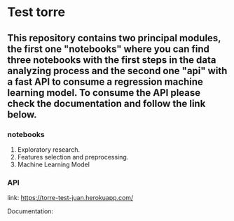 # Test torre

## This repository contains two principal modules, the first one "notebooks" where you can find three notebooks with the first steps in the data analyzing process and the second one "api" with a fast API to consume a regression machine learning model. To consume the API please check the documentation and follow the link below.

### notebooks
1. Exploratory research.
2. Features selection and preprocessing.
3. Machine Learning Model

### API

link: https://torre-test-juan.herokuapp.com/


Documentation: 